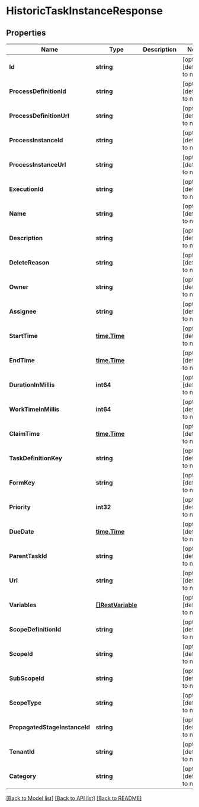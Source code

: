 # HistoricTaskInstanceResponse

## Properties
Name | Type | Description | Notes
------------ | ------------- | ------------- | -------------
**Id** | **string** |  | [optional] [default to null]
**ProcessDefinitionId** | **string** |  | [optional] [default to null]
**ProcessDefinitionUrl** | **string** |  | [optional] [default to null]
**ProcessInstanceId** | **string** |  | [optional] [default to null]
**ProcessInstanceUrl** | **string** |  | [optional] [default to null]
**ExecutionId** | **string** |  | [optional] [default to null]
**Name** | **string** |  | [optional] [default to null]
**Description** | **string** |  | [optional] [default to null]
**DeleteReason** | **string** |  | [optional] [default to null]
**Owner** | **string** |  | [optional] [default to null]
**Assignee** | **string** |  | [optional] [default to null]
**StartTime** | [**time.Time**](time.Time.md) |  | [optional] [default to null]
**EndTime** | [**time.Time**](time.Time.md) |  | [optional] [default to null]
**DurationInMillis** | **int64** |  | [optional] [default to null]
**WorkTimeInMillis** | **int64** |  | [optional] [default to null]
**ClaimTime** | [**time.Time**](time.Time.md) |  | [optional] [default to null]
**TaskDefinitionKey** | **string** |  | [optional] [default to null]
**FormKey** | **string** |  | [optional] [default to null]
**Priority** | **int32** |  | [optional] [default to null]
**DueDate** | [**time.Time**](time.Time.md) |  | [optional] [default to null]
**ParentTaskId** | **string** |  | [optional] [default to null]
**Url** | **string** |  | [optional] [default to null]
**Variables** | [**[]RestVariable**](RestVariable.md) |  | [optional] [default to null]
**ScopeDefinitionId** | **string** |  | [optional] [default to null]
**ScopeId** | **string** |  | [optional] [default to null]
**SubScopeId** | **string** |  | [optional] [default to null]
**ScopeType** | **string** |  | [optional] [default to null]
**PropagatedStageInstanceId** | **string** |  | [optional] [default to null]
**TenantId** | **string** |  | [optional] [default to null]
**Category** | **string** |  | [optional] [default to null]

[[Back to Model list]](../README.md#documentation-for-models) [[Back to API list]](../README.md#documentation-for-api-endpoints) [[Back to README]](../README.md)

